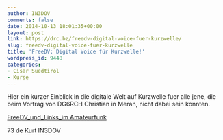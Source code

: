 ```yaml
---
author: IN3DOV
comments: false
date: 2014-10-13 18:01:35+00:00
layout: post
link: https://drc.bz/freedv-digital-voice-fuer-kurzwelle/
slug: freedv-digital-voice-fuer-kurzwelle
title: 'FreeDV: Digital Voice für Kurzwelle!'
wordpress_id: 9448
categories:
- Cisar Suedtirol
- Kurse
---
```


Hier ein kurzer Einblick in die digitale Welt auf Kurzwelle fuer alle jene, die beim Vortrag von DG6RCH Christian in Meran, nicht dabei sein konnten.

[FreeDV_und_Links_im Amateurfunk](https://drc.bz/wp-content/uploads/2014/10/FreeDV_und_Links_im-Amateurfunk.pdf)

73 de Kurt IN3DOV




